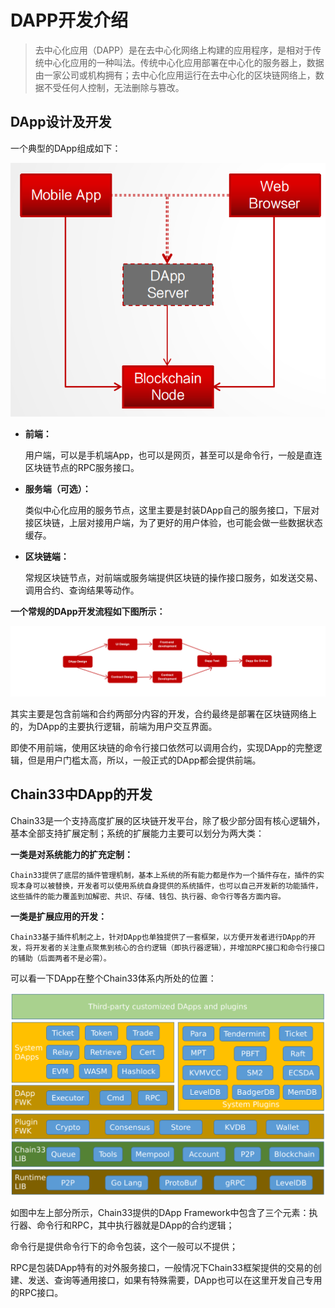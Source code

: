 # DAPP开发介绍
>去中心化应用（DAPP）是在去中心化网络上构建的应用程序，是相对于传统中心化应用的一种叫法。传统中心化应用部署在中心化的服务器上，数据由一家公司或机构拥有；去中心化应用运行在去中心化的区块链网络上，数据不受任何人控制，无法删除与篡改。
## DApp设计及开发
一个典型的DApp组成如下：

![DApp组成](../../../picture/DAPP_Components.png)

- **前端：**

    用户端，可以是手机端App，也可以是网页，甚至可以是命令行，一般是直连区块链节点的RPC服务接口。

- **服务端（可选）：**

    类似中心化应用的服务节点，这里主要是封装DApp自己的服务接口，下层对接区块链，上层对接用户端，为了更好的用户体验，也可能会做一些数据状态缓存。

- **区块链端：**

    常规区块链节点，对前端或服务端提供区块链的操作接口服务，如发送交易、调用合约、查询结果等动作。


**一个常规的DApp开发流程如下图所示：**

![DApp开发流程](../../../picture/DApp_Development_Process.png)

其实主要是包含前端和合约两部分内容的开发，合约最终是部署在区块链网络上的，为DApp的主要执行逻辑，前端为用户交互界面。

即使不用前端，使用区块链的命令行接口依然可以调用合约，实现DApp的完整逻辑，但是用户门槛太高，所以，一般正式的DApp都会提供前端。

## Chain33中DApp的开发

Chain33是一个支持高度扩展的区块链开发平台，除了极少部分固有核心逻辑外，基本全部支持扩展定制；系统的扩展能力主要可以划分为两大类：

**一类是对系统能力的扩充定制：**

    Chain33提供了底层的插件管理机制，基本上系统的所有能力都是作为一个插件存在，插件的实现本身可以被替换，开发者可以使用系统自身提供的系统插件，也可以自己开发新的功能插件，这些插件的能力覆盖到加解密、共识、存储、钱包、执行器、命令行等各方面内容。


**一类是扩展应用的开发：**

    Chain33基于插件机制之上，针对DApp也单独提供了一套框架，以方便开发者进行DApp的开发，将开发者的关注重点聚焦到核心的合约逻辑（即执行器逻辑），并增加RPC接口和命令行接口的辅助（后面两者不是必需）。

可以看一下DApp在整个Chain33体系内所处的位置：

![DApp Location](../../../picture/DApp_Location.png)

如图中左上部分所示，Chain33提供的DApp Framework中包含了三个元素：执行器、命令行和RPC，其中执行器就是DApp的合约逻辑；

命令行是提供命令行下的命令包装，这个一般可以不提供；

RPC是包装DApp特有的对外服务接口，一般情况下Chain33框架提供的交易的创建、发送、查询等通用接口，如果有特殊需要，DApp也可以在这里开发自己专用的RPC接口。

